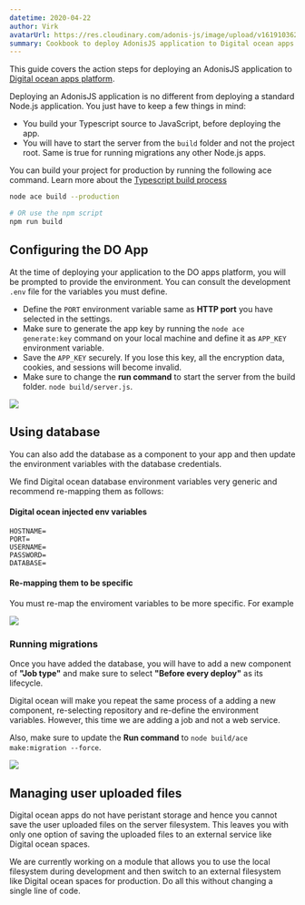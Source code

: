 ```yaml
---
datetime: 2020-04-22
author: Virk
avatarUrl: https://res.cloudinary.com/adonis-js/image/upload/v1619103621/adonisjs-authors-avatars/DYO4KUru_400x400_shujhw.jpg
summary: Cookbook to deploy AdonisJS application to Digital ocean apps platform
---
```


This guide covers the action steps for deploying an AdonisJS application to [Digital ocean apps platform](https://docs.digitalocean.com/products/app-platform/).

Deploying an AdonisJS application is no different from deploying a standard Node.js application. You just have to keep a few things in mind:

- You build your Typescript source to JavaScript, before deploying the app.
- You will have to start the server from the `build` folder and not the project root. Same is true for running migrations any other Node.js apps.

You can build your project for production by running the following ace command. Learn more about the [Typescript build process](../../guides/fundamentals/typescript-build-process.md)

```sh
node ace build --production

# OR use the npm script
npm run build
```

## Configuring the DO App

At the time of deploying your application to the DO apps platform, you will be prompted to provide the environment. You can consult the development `.env` file for the variables you must define.

- Define the `PORT` environment variable same as **HTTP port** you have selected in the settings.
- Make sure to generate the app key by running the `node ace generate:key` command on your local machine and define it as `APP_KEY` environment variable.
- Save the `APP_KEY` securely. If you lose this key, all the encryption data, cookies, and sessions will become invalid.
- Make sure to change the **run command** to start the server from the build folder. `node build/server.js`.

![](https://res.cloudinary.com/adonis-js/image/upload/q_auto,f_auto/v1619105542/v5/do-start-screen.jpg)

## Using database
You can also add the database as a component to your app and then update the environment variables with the database credentials. 

We find Digital ocean database environment variables very generic and recommend re-mapping them as follows:

#### Digital ocean injected env variables
```dotenv
HOSTNAME=
PORT=
USERNAME=
PASSWORD=
DATABASE=
```

#### Re-mapping them to be specific
You must re-map the enviroment variables to be more specific. For example

![](https://res.cloudinary.com/adonis-js/image/upload/q_auto,f_auto/v1619105542/v5/do-remmaped-env-vars.jpg)

### Running migrations
Once you have added the database, you will have to add a new component of **"Job type"** and make sure to select **"Before every deploy"** as its lifecycle.

Digital ocean will make you repeat the same process of a adding a new component, re-selecting repository and re-define the environment variables. However, this time we are adding a job and not a web service.

Also, make sure to update the **Run command** to `node build/ace make:migration --force`.

![](https://res.cloudinary.com/adonis-js/image/upload/q_auto,f_auto/v1619105809/v5/do-job-component.jpg)

## Managing user uploaded files
Digital ocean apps do not have peristant storage and hence you cannot save the user uploaded files on the server filesystem. This leaves you with only one option of saving the uploaded files to an external service like Digital ocean spaces.

We are currently working on a module that allows you to use the local filesystem during development and then switch to an external filesystem like Digital ocean spaces for production. Do all this without changing a single line of code.
